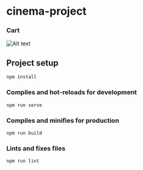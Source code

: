 # cinema-project

### Cart
![Alt text](https://github.com/bagasssss/vue-cinema-order-portal/tree/master/images/Screenshot_1.jpg "Main")

## Project setup
```
npm install
```

### Compiles and hot-reloads for development
```
npm run serve
```

### Compiles and minifies for production
```
npm run build
```

### Lints and fixes files
```
npm run lint
```
